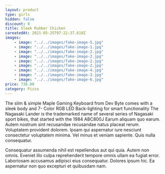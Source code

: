 ```yaml
---
layout: product
type: girls
hidden: false
discount: 0
title: Sleek Rubber Chicken
careatedAt: 2021-05-25T07:22:37.618Z
images:
    - image: "../../images/fake-image-5.jpg"
    - image: "../../images/fake-image-1.jpg"
    - image: "../../images/fake-image-2.jpg"
    - image: "../../images/fake-image-2.jpg"
    - image: "../../images/fake-image-2.jpg"
    - image: "../../images/fake-image-2.jpg"
    - image: "../../images/fake-image-4.jpg"
    - image: "../../images/fake-image-3.jpg"
    - image: "../../images/fake-image-6.jpg"
price: 738.00
category: Pizza
---
```

The slim & simple Maple Gaming Keyboard from Dev Byte comes with a sleek body and 7- Color RGB LED Back-lighting for smart functionality
The Nagasaki Lander is the trademarked name of several series of Nagasaki sport bikes, that started with the 1984 ABC800J
Earum aliquam quo earum. Autem nostrum sint recusandae recusandae natus placeat rerum. Voluptatem provident dolorem. Ipsam qui aspernatur iure nesciunt consectetur voluptatem minima. Vel minus et veniam sapiente. Quis nulla consequatur.
 Consequatur assumenda nihil est repellendus aut qui quia. Autem non omnis. Eveniet illo culpa reprehenderit tempore omnis ullam ea fugiat error. Laboriosam accusamus adipisci eius consequatur. Dolores ipsum hic. Ea aspernatur non quo excepturi et quibusdam nam.
